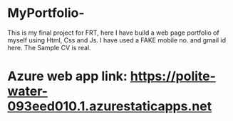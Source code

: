 # MyPortfolio-
This is my final project for FRT, here I have build a  web page portfolio of myself using Html, Css and Js. I have used a FAKE mobile no. and gmail id here.
The Sample CV is real.

# Azure web app link: https://polite-water-093eed010.1.azurestaticapps.net
